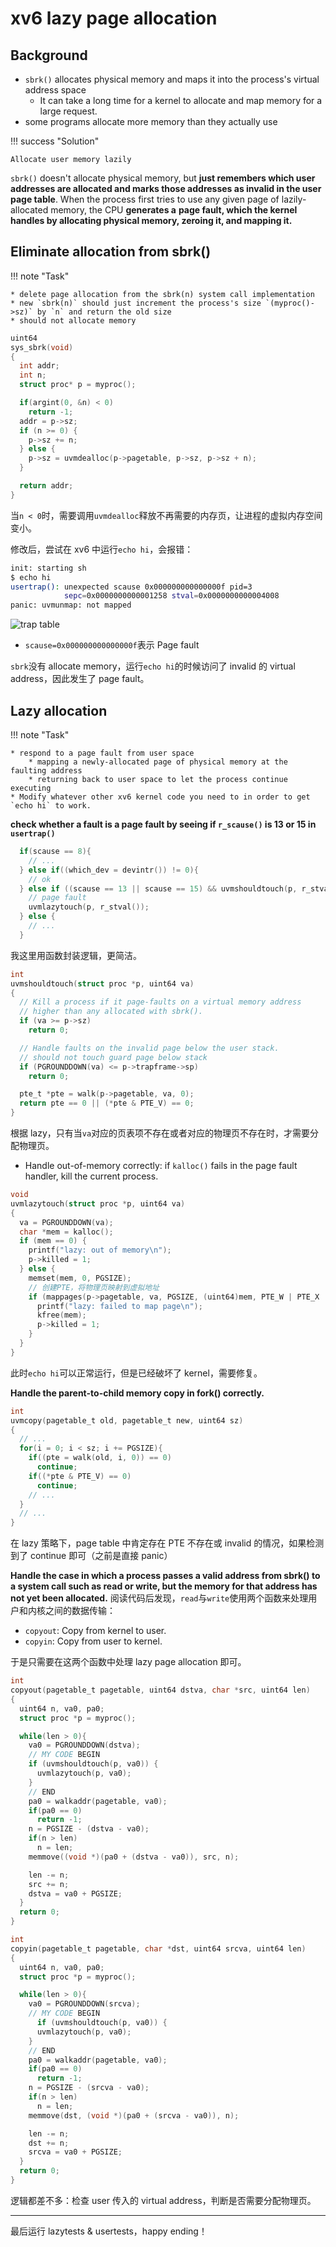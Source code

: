 # xv6 lazy page allocation

## Background

- `sbrk()` allocates physical memory and maps it into the process's virtual address space
  - It can take a long time for a kernel to allocate and map memory for a large request.
- some programs allocate more memory than they actually use

!!! success "Solution"

    Allocate user memory lazily

`sbrk()` doesn't allocate physical memory, but **just remembers which user addresses are allocated and marks those addresses as invalid in the user page table**. When the process first tries to use any given page of lazily-allocated memory, the CPU **generates a** **page fault, which the kernel handles by allocating physical memory, zeroing it, and mapping it.**

## Eliminate allocation from sbrk()

!!! note "Task"

    * delete page allocation from the sbrk(n) system call implementation
    * new `sbrk(n)` should just increment the process's size `(myproc()->sz)` by `n` and return the old size
    * should not allocate memory

```c title="sysproc.c"
uint64
sys_sbrk(void)
{
  int addr;
  int n;
  struct proc* p = myproc();

  if(argint(0, &n) < 0)
    return -1;
  addr = p->sz;
  if (n >= 0) {
    p->sz += n;
  } else {
    p->sz = uvmdealloc(p->pagetable, p->sz, p->sz + n);
  }

  return addr;
}
```

当`n < 0`时，需要调用`uvmdealloc`释放不再需要的内存页，让进程的虚拟内存空间变小。

修改后，尝试在 xv6 中运行`echo hi`，会报错：

```bash title="xv6"
init: starting sh
$ echo hi
usertrap(): unexpected scause 0x000000000000000f pid=3
            sepc=0x0000000000001258 stval=0x0000000000004008
panic: uvmunmap: not mapped
```

![trap table](img/trap-table.webp)

- `scause=0x000000000000000f`表示 Page fault

`sbrk`没有 allocate memory，运行`echo hi`的时候访问了 invalid 的 virtual address，因此发生了 page fault。

## Lazy allocation

!!! note "Task"

    * respond to a page fault from user space
        * mapping a newly-allocated page of physical memory at the faulting address
        * returning back to user space to let the process continue executing
    * Modify whatever other xv6 kernel code you need to in order to get `echo hi` to work.

**check whether a fault is a page fault by seeing if `r_scause()` is 13 or 15 in `usertrap()`**

```c title="trap.c, usertrap"
  if(scause == 8){
    // ...
  } else if((which_dev = devintr()) != 0){
    // ok
  } else if ((scause == 13 || scause == 15) && uvmshouldtouch(p, r_stval())) {
    // page fault
    uvmlazytouch(p, r_stval());
  } else {
    // ...
  }
```

我这里用函数封装逻辑，更简洁。

```c title="vm.c, uvmshouldtouch"
int
uvmshouldtouch(struct proc *p, uint64 va)
{
  // Kill a process if it page-faults on a virtual memory address
  // higher than any allocated with sbrk().
  if (va >= p->sz)
    return 0;

  // Handle faults on the invalid page below the user stack.
  // should not touch guard page below stack
  if (PGROUNDDOWN(va) <= p->trapframe->sp)
    return 0;

  pte_t *pte = walk(p->pagetable, va, 0);
  return pte == 0 || (*pte & PTE_V) == 0;
}
```

根据 lazy，只有当`va`对应的页表项不存在或者对应的物理页不存在时，才需要分配物理页。

- Handle out-of-memory correctly: if `kalloc()` fails in the page fault handler, kill the current process.

```c title="vm.c, uvmlazytouch"
void
uvmlazytouch(struct proc *p, uint64 va)
{
  va = PGROUNDDOWN(va);
  char *mem = kalloc();
  if (mem == 0) {
    printf("lazy: out of memory\n");
    p->killed = 1;
  } else {
    memset(mem, 0, PGSIZE);
    // 创建PTE，将物理页映射到虚拟地址
    if (mappages(p->pagetable, va, PGSIZE, (uint64)mem, PTE_W | PTE_X | PTE_R | PTE_U) != 0) {
      printf("lazy: failed to map page\n");
      kfree(mem);
      p->killed = 1;
    }
  }
}
```

此时`echo hi`可以正常运行，但是已经破坏了 kernel，需要修复。

**Handle the parent-to-child memory copy in fork() correctly.**

```c title="vm.c, uvmcopy"
int
uvmcopy(pagetable_t old, pagetable_t new, uint64 sz)
{
  // ...
  for(i = 0; i < sz; i += PGSIZE){
    if((pte = walk(old, i, 0)) == 0)
      continue;
    if((*pte & PTE_V) == 0)
      continue;
    // ...
  }
  // ...
}
```

在 lazy 策略下，page table 中肯定存在 PTE 不存在或 invalid 的情况，如果检测到了 continue 即可（之前是直接 panic）

**Handle the case in which a process passes a valid address from sbrk() to a system call such as read or write, but the memory for that address has not yet been allocated.**
阅读代码后发现，`read`与`write`使用两个函数来处理用户和内核之间的数据传输：

- `copyout`: Copy from kernel to user.
- `copyin`: Copy from user to kernel.

于是只需要在这两个函数中处理 lazy page allocation 即可。

```c title="vm.c, copyout"
int
copyout(pagetable_t pagetable, uint64 dstva, char *src, uint64 len)
{
  uint64 n, va0, pa0;
  struct proc *p = myproc();

  while(len > 0){
    va0 = PGROUNDDOWN(dstva);
    // MY CODE BEGIN
    if (uvmshouldtouch(p, va0)) {
      uvmlazytouch(p, va0);
    }
    // END
    pa0 = walkaddr(pagetable, va0);
    if(pa0 == 0)
      return -1;
    n = PGSIZE - (dstva - va0);
    if(n > len)
      n = len;
    memmove((void *)(pa0 + (dstva - va0)), src, n);

    len -= n;
    src += n;
    dstva = va0 + PGSIZE;
  }
  return 0;
}
```

```c title="vm.c, copyin"
int
copyin(pagetable_t pagetable, char *dst, uint64 srcva, uint64 len)
{
  uint64 n, va0, pa0;
  struct proc *p = myproc();

  while(len > 0){
    va0 = PGROUNDDOWN(srcva);
    // MY CODE BEGIN
      if (uvmshouldtouch(p, va0)) {
      uvmlazytouch(p, va0);
    }
    // END
    pa0 = walkaddr(pagetable, va0);
    if(pa0 == 0)
      return -1;
    n = PGSIZE - (srcva - va0);
    if(n > len)
      n = len;
    memmove(dst, (void *)(pa0 + (srcva - va0)), n);

    len -= n;
    dst += n;
    srcva = va0 + PGSIZE;
  }
  return 0;
}
```

逻辑都差不多：检查 user 传入的 virtual address，判断是否需要分配物理页。

---

最后运行 lazytests & usertests，happy ending！
